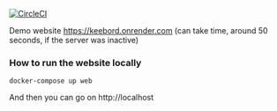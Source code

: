[![CircleCI](https://circleci.com/gh/ice-blaze/keebord.svg?style=svg)](https://circleci.com/gh/ice-blaze/keebord)

Demo website https://keebord.onrender.com (can take time, around 50 seconds, if the server was inactive)

### How to run the website locally
```
docker-compose up web
```

And then you can go on http://localhost
